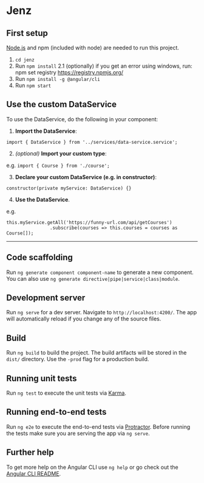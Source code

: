 # Jenz

## First setup
[Node.js](https://nodejs.org/en/download/) and npm (included with node) are needed to run this project.
1. `cd jenz`
2. Run `npm install`
2.1 (optionally) if you get an error using windows, run: npm set registry https://registry.npmjs.org/
3. Run `npm install -g @angular/cli`
4. Run `npm start`

## Use the custom DataService
To use the DataService, do the following in your component:
1. **Import the DataService**:

 `import { DataService } from '../services/data-service.service';`

2. *(optional)* **Import your custom type**:

 e.g. `import { Course } from './course';`

3. **Declare your custom DataService (e.g. in constructor)**:

 `constructor(private myService: DataService) {}`

4. **Use the DataService**.

 e.g.
 ```
 this.myService.getAll('https://funny-url.com/api/getCourses')
                 .subscribe(courses => this.courses = courses as Course[]);
 ```

---

## Code scaffolding

Run `ng generate component component-name` to generate a new component. You can also use `ng generate directive|pipe|service|class|module`.

## Development server

Run `ng serve` for a dev server. Navigate to `http://localhost:4200/`. The app will automatically reload if you change any of the source files.

## Build

Run `ng build` to build the project. The build artifacts will be stored in the `dist/` directory. Use the `-prod` flag for a production build.

## Running unit tests

Run `ng test` to execute the unit tests via [Karma](https://karma-runner.github.io).

## Running end-to-end tests

Run `ng e2e` to execute the end-to-end tests via [Protractor](http://www.protractortest.org/).
Before running the tests make sure you are serving the app via `ng serve`.

## Further help

To get more help on the Angular CLI use `ng help` or go check out the [Angular CLI README](https://github.com/angular/angular-cli/blob/master/README.md).

